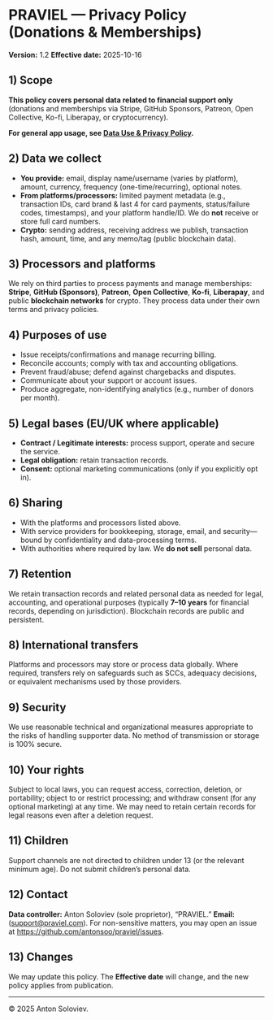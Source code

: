 # PRAVIEL — Privacy Policy (Donations & Memberships)
**Version:** 1.2
**Effective date:** 2025-10-16

## 1) Scope
**This policy covers personal data related to financial support only** (donations and memberships via Stripe, GitHub Sponsors, Patreon, Open Collective, Ko-fi, Liberapay, or cryptocurrency).

**For general app usage, see [Data Use & Privacy Policy](DATA_POLICY.md).**

## 2) Data we collect
- **You provide:** email, display name/username (varies by platform), amount, currency, frequency (one-time/recurring), optional notes.
- **From platforms/processors:** limited payment metadata (e.g., transaction IDs, card brand & last 4 for card payments, status/failure codes, timestamps), and your platform handle/ID. We do **not** receive or store full card numbers.
- **Crypto:** sending address, receiving address we publish, transaction hash, amount, time, and any memo/tag (public blockchain data).

## 3) Processors and platforms
We rely on third parties to process payments and manage memberships: **Stripe**, **GitHub (Sponsors)**, **Patreon**, **Open Collective**, **Ko-fi**, **Liberapay**, and public **blockchain networks** for crypto. They process data under their own terms and privacy policies.

## 4) Purposes of use
- Issue receipts/confirmations and manage recurring billing.
- Reconcile accounts; comply with tax and accounting obligations.
- Prevent fraud/abuse; defend against chargebacks and disputes.
- Communicate about your support or account issues.
- Produce aggregate, non-identifying analytics (e.g., number of donors per month).

## 5) Legal bases (EU/UK where applicable)
- **Contract / Legitimate interests:** process support, operate and secure the service.
- **Legal obligation:** retain transaction records.
- **Consent:** optional marketing communications (only if you explicitly opt in).

## 6) Sharing
- With the platforms and processors listed above.
- With service providers for bookkeeping, storage, email, and security—bound by confidentiality and data-processing terms.
- With authorities where required by law.
We **do not sell** personal data.

## 7) Retention
We retain transaction records and related personal data as needed for legal, accounting, and operational purposes (typically **7–10 years** for financial records, depending on jurisdiction). Blockchain records are public and persistent.

## 8) International transfers
Platforms and processors may store or process data globally. Where required, transfers rely on safeguards such as SCCs, adequacy decisions, or equivalent mechanisms used by those providers.

## 9) Security
We use reasonable technical and organizational measures appropriate to the risks of handling supporter data. No method of transmission or storage is 100% secure.

## 10) Your rights
Subject to local laws, you can request access, correction, deletion, or portability; object to or restrict processing; and withdraw consent (for any optional marketing) at any time. We may need to retain certain records for legal reasons even after a deletion request.

## 11) Children
Support channels are not directed to children under 13 (or the relevant minimum age). Do not submit children’s personal data.

## 12) Contact
**Data controller:** Anton Soloviev (sole proprietor), “PRAVIEL.”
**Email:** (support@praviel.com). For non-sensitive matters, you may open an issue at https://github.com/antonsoo/praviel/issues.

## 13) Changes
We may update this policy. The **Effective date** will change, and the new policy applies from publication.

---

© 2025 Anton Soloviev.
